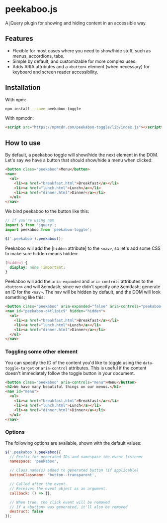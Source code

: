 # peekaboo.js

A jQuery plugin for showing and hiding content in an accessible way.

## Features 

- Flexible for most cases where you need to show/hide stuff, such as menus,
  accordions, tabs.
- Simple by default, and customizable for more complex uses.
- Adds ARIA attributes and a `<button>` element (when necessary) for keyboard and screen reader accessibility.

## Installation

With npm:

```bash
npm install --save peekaboo-toggle
```

With npmcdn:

```html
<script src="https://npmcdn.com/peekaboo-toggle/lib/index.js"></script>
```

## How to use

By default, a peekaboo toggle will show/hide the next element in the DOM. Let's
say we have a button that should show/hide a menu when clicked:

```html
<button class="peekaboo">Menu</button>
<nav>
  <ul>
    <li><a href="breakfast.html">Breakfast</a></li>
    <li><a href="lunch.html">Lunch</a></li>
    <li><a href="dinner.html">Dinner</a></li>
  </ul>
</nav>
```

We bind peekaboo to the button like this:

```js
// If you're using npm
import $ from 'jquery';
import peekaboo from 'peekaboo-toggle';

$('.peekaboo').peekaboo();
```

Peekaboo will add the [`hidden` attribute] to the `<nav>`, so let's add some
CSS to make sure hidden means hidden:

```css
[hidden] {
  display: none !important;
}
```

Peekaboo will add the `aria-expanded` and `aria-controls` attributes to the
`<button>` and will &emdash; since we didn't specify one &emdash; generate an
ID for the `<nav>`. The nav will be hidden by default, and the DOM will look something like this:

```html
<button class="peekaboo" aria-expanded="false" aria-controls="peekaboo-c4tlipic9">Menu</button>
<nav id="peekaboo-c4tlipic9" hidden="hidden">
  <ul>
    <li><a href="breakfast.html">Breakfast</a></li>
    <li><a href="lunch.html">Lunch</a></li>
    <li><a href="dinner.html">Dinner</a></li>
  </ul>
</nav>
```

### Toggling some other element

You can specify the ID of the content you'd like to toggle using the `data-toggle-target` or `aria-control` attributes. This is useful if the content doesn't immediately follow the toggle button in your document.

```html
<button class="peekaboo" aria-controls="menu">Menu</button>
<h2>We have many beautiful things on our menus.</h2>
<nav id="menu">
  <ul>
    <li><a href="breakfast.html">Breakfast</a></li>
    <li><a href="lunch.html">Lunch</a></li>
    <li><a href="dinner.html">Dinner</a></li>
  </ul>
</nav>
```
### Options

The following options are available, shown with the default values:

```javascript
$('.peekaboo').peekaboo({
  // Prefix for generated IDs and namespace the event listener
  namespace: 'peekaboo',

  // Class name(s) added to generated button (if applicable)
  buttonClassname: 'button--transparent',

  // Called after the event.
  // Receives the event object as an argument.
  callback: () => {},

  // When true, the click event will be removed
  // If a <button> was generated, it'll also be removed
  destruct: false
});
```
